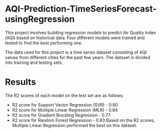 # AQI-Prediction-TimeSeriesForecast-usingRegression

This project involves building regression models to predict Air Quality Index (AQI) based on historical data. Four different models were trained and tested to find the best performing one.

The data used for this project is a time series dataset consisting of AQI values from different cities for the past few years. The dataset is divided into training and testing sets.

# Results
The R2 scores of each model on the test set are as follows:

* R2 score for Support Vector Regression (SVR) - 0.80
* R2 score for Multiple Linear Regression (MLR) - 0.84
* R2 score for Gradient Boosting Regression - 0.77
* R2 score for Random Forest Regression - 0.83
Based on the R2 scores, Multiple Linear Regression performed the best on this dataset.
